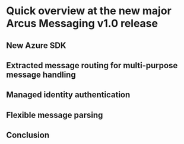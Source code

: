# Quick overview at the new major Arcus Messaging v1.0 release

## New Azure SDK

## Extracted message routing for multi-purpose message handling

## Managed identity authentication

## Flexible message parsing

## Conclusion
